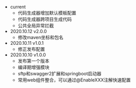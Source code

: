 - current
  - 代码生成器增加默认模板配置
  - 代码生成器跨项目生成代码
  - 公共全局异常拦截
- 2020.10.12 v2.0.0
  - 修改maven坐标和包名
- 2020.10.11 v1.0.1
  - 修正发布配置
- 2020.10.10 v1.0.0
  - 发布第一个版本
  - 编译期增强模块
  - sftp和swagger2扩展和springboot启动器
  - 常用web组件整合，可以通过@EnableXXX注解快速配置
